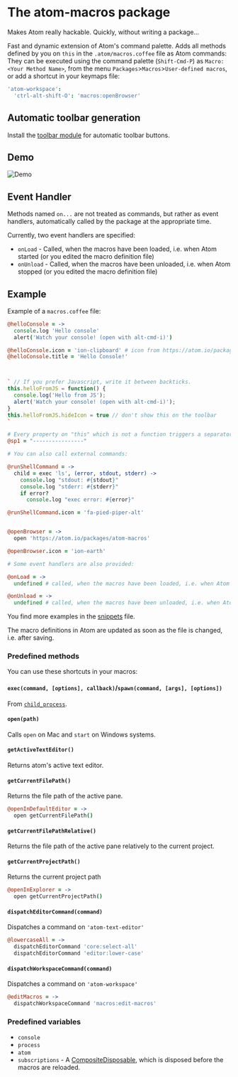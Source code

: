 # The atom-macros package

Makes Atom really hackable. Quickly, without writing a package...

Fast and dynamic extension of Atom's command palette. Adds all methods defined by you on `this` in the `.atom/macros.coffee` file as Atom commands: They can be executed using the command palette (`Shift-Cmd-P`) as `Macro: <Your Method Name>`, from the menu `Packages`>`Macros`>`User-defined macros`, or add a shortcut in your keymaps file:
```coffee
'atom-workspace':
  'ctrl-alt-shift-O': 'macros:openBrowser'
```

## Automatic toolbar generation
Install the [toolbar module](https://atom.io/packages/toolbar) for automatic toolbar buttons.

## Demo

![Demo](https://raw.github.com/pbihler/atom-macros/master/demo.gif)

## Event Handler
Methods named `on...` are not treated as commands, but rather as event handlers, automatically called by the package at the appropriate time.

Currently, two event handlers are specified:
* `onLoad` - Called, when the macros have been loaded, i.e. when Atom started (or you edited the macro definition file)
* `onUnload` - Called, when the macros have been unloaded, i.e. when Atom stopped (or you edited the macro definition file)

## Example

Example of a `macros.coffee` file:

```coffee
@helloConsole = ->
  console.log 'Hello console'
  alert('Watch your console! (open with alt-cmd-i)')

@helloConsole.icon = 'ion-clipboard' # icon from https://atom.io/packages/toolbar#supported-icon-sets
@helloConsole.title = 'Hello Console!'



` // If you prefer Javascript, write it between backticks.
this.helloFromJS = function() {
  console.log('Hello from JS');
  alert('Watch your console! (open with alt-cmd-i)');
}
this.helloFromJS.hideIcon = true // don't show this on the toolbar
`

# Every property on "this" which is not a function triggers a separator
@sp1 = "----------------"

# You can also call external commands:

@runShellCommand = ->
  child = exec 'ls', (error, stdout, stderr) ->
    console.log "stdout: #{stdout}"
    console.log "stderr: #{stderr}"
    if error?
      console.log "exec error: #{error}"

@runShellCommand.icon = 'fa-pied-piper-alt'


@openBrowser = ->
  open 'https://atom.io/packages/atom-macros'

@openBrowser.icon = 'ion-earth'

# Some event handlers are also provided:

@onLoad = ->
  undefined # called, when the macros have been loaded, i.e. when Atom started

@onUnload = ->
  undefined # called, when the macros have been unloaded, i.e. when Atom stopped

```

You find more examples in the [snippets](https://github.com/pbihler/atom-macros/blob/master/LICENSE.md) file.

The macro definitions in Atom are updated as soon as the file is changed, i.e. after saving.

### Predefined methods

You can use these shortcuts in your macros:

#### `exec(command, [options], callback)`/`spawn(command, [args], [options])`
From [`child_process`](http://nodejs.org/api/child_process.html).

#### `open(path)`
Calls `open` on Mac and `start` on Windows systems.

#### `getActiveTextEditor()`
Returns atom's active text editor.

#### `getCurrentFilePath()`
Returns the file path of the active pane.
```coffee
@openInDefaultEditor = ->
  open getCurrentFilePath()
```

#### `getCurrentFilePathRelative()`
Returns the file path of the active pane relatively to the current project.

#### `getCurrentProjectPath()`
Returns the current project path
```coffee
@openInExplorer = ->
  open getCurrentProjectPath()
```

#### `dispatchEditorCommand(command)`
Dispatches a command on `'atom-text-editor'`
```coffee
@lowercaseAll = ->
  dispatchEditorCommand 'core:select-all'
  dispatchEditorCommand 'editor:lower-case'
```

#### `dispatchWorkspaceCommand(command)`
Dispatches a command on `'atom-workspace'`
```coffee
@editMacros = ->
  dispatchWorkspaceCommand 'macros:edit-macros'
  ```

### Predefined variables
* `console`
* `process`
* `atom`
* `subscriptions` - A [CompositeDisposable](https://atom.io/docs/api/latest/CompositeDisposable), which is disposed before the macros are reloaded.
